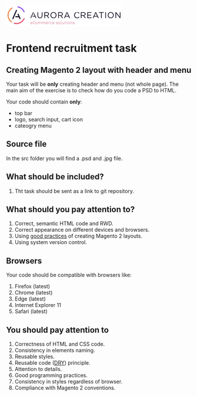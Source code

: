 <img  src="https://github.com/auroracreation/magento-frontend-recruitment-task-header-with-menu/blob/master/logo.png"  alt="Aurora Creation logo"/>

# Frontend recruitment task 

## Creating Magento 2 layout with header and menu

Your task will be **only** creating header and menu (not whole page). The main aim of the exercise is to check how do you code a PSD to HTML.

Your code should contain **only**:
- top bar
- logo, search input, cart icon
- cateogry menu

## Source file

In the src folder you will find a .psd and .jpg file.

## What should be included?

1. Tht task should be sent as a link to git repository.

## What should you pay attention to?

1. Correct, semantic HTML code and RWD.
2. Correct appearance on different devices and browsers.
3. Using [good practices](https://devdocs.magento.com/guides/v2.4/frontend-dev-guide/theme-best-practice.html) of creating Magento 2 layouts.
4. Using system version control.

## Browsers

Your code should be compatible with browsers like:

1. Firefox (latest)
2. Chrome (latest)
3. Edge (latest)
4. Internet Explorer 11
5. Safari (latest)

## You should pay attention to

1. Correctness of HTML and CSS code.
2. Consistency in elements naming.
3. Reusable styles.
4. Reusable code ([DRY](https://en.wikipedia.org/wiki/Don%27t_repeat_yourself)) principle.
5. Attention to details.
6. Good programming practices.
7. Consistency in styles regardless of browser.
8. Compliance with Magento 2 conventions.
